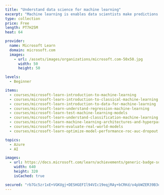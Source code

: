 ```yaml
---
title: "Understand data science for machine learning"
excerpt: "Machine learning is enables data scientists make predictions about objects, people, and the future. This learning path is a high-level introduction to machine learning for people with little or no knowledge of computer science or statistics."
type: collection
price: Free
length: PT7H25M
heat: 64

provider:
  name: Microsoft Learn
  domain: microsoft.com
  images:
    - url: /assets/images/organizations/microsoft.com-50x50.jpg
      width: 50
      height: 50

levels:
  - Beginner

items:
  - courses/microsoft-learn-introduction-to-machine-learning
  - courses/microsoft-learn-introduction-to-classical-machine-learning
  - courses/microsoft-learn-introduction-to-data-for-machine-learning
  - courses/microsoft-learn-understand-regression-machine-learning
  - courses/microsoft-learn-test-machine-learning-models
  - courses/microsoft-learn-understand-classification-machine-learning
  - courses/microsoft-learn-machine-learning-architectures-and-hyperparameters
  - courses/microsoft-learn-evaluate-real-world-models
  - courses/microsoft-learn-optimize-model-performance-roc-auc-dropout

topics:
  - Azure
  - AI

images:
  - url: https://docs.microsoft.com/learn/achievements/generic-badge-social.png
    width: 640
    height: 320
    isCached: true

secured: "rb7Gc5zr1xE+VGKUgj+DESHGEFIl94VIc19eqjRAy+bCRKd/o4pbWZER39B3qihgj3umX2/hQPjbrFocb9TIXYQkuLOWQgHkN1PqzOAwRIxkxDfYIw5PH9TYyXxA2ip6/QOrtii439o072L2jdVHAYrMBl7gtfyUDlAtdLV5O5Z9BOR02Apq5Ogv6H7c0gsLkIO2QDVm0Cm2vJIPUIPhlLl1PBkFpAk50wdyGSeSiQHRhCMOY7LmEQpcOzwRwDgYTO7p2kh+4YbRFdNPw0cEJphwNWlRaHF4qbV3aYxww9AtT5pzb2XBQ4k6TefbhYXJxzchZBnbgrNfuemXnDmhUn7axgupkPoZy8gkHO7Ltl4=;BmfpPivaLvHKMdD55uYWaQ=="
---
```



